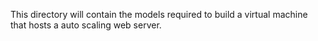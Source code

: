 This directory will contain the models required to build a virtual machine that hosts a auto scaling web server.
